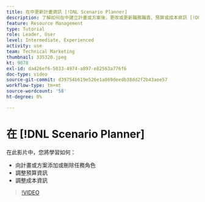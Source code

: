 ```yaml
---
title: 在中更新計畫資訊 [!DNL Scenario Planner]
description: 了解如何在中建立計畫或方案後，更改或更新職務職責、預算或成本資訊 [!DNL Scenario Planner].
feature: Resource Management
type: Tutorial
role: Leader, User
level: Intermediate, Experienced
activity: use
team: Technical Marketing
thumbnail: 335320.jpeg
kt: 9078
exl-id: da426ef6-5033-4974-a897-e82563a776f6
doc-type: video
source-git-commit: d39754b619e526e1a869deedb38dd2f2b43aee57
workflow-type: tm+mt
source-wordcount: '58'
ht-degree: 0%

---
```


# 在 [!DNL Scenario Planner]

在此影片中，您將學習如何：

* 向計畫或方案添加或刪除任務角色
* 調整預算資訊
* 調整成本資訊

>[!VIDEO](https://video.tv.adobe.com/v/335320/?quality=12)
